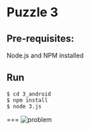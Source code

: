 # Puzzle 3

## Pre-requisites:
Node.js and NPM installed

## Run
```
$ cd 3_android
$ npm install
$ node 3.js
```

===
![problem](/problem3.png)
